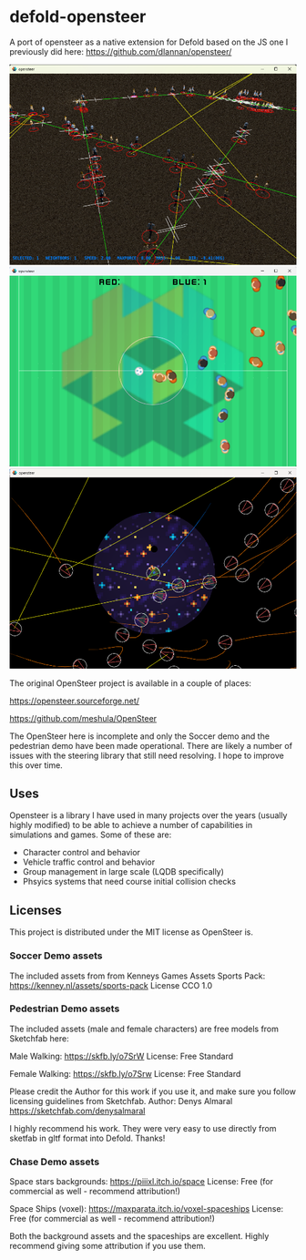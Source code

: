 # defold-opensteer
A port of opensteer as a native extension for Defold based on the JS one I previously did here:
https://github.com/dlannan/opensteer/

![Pedestrian Demo](/screenshots/2024-04-14_13-12.png)
![Soccer Demo](/screenshots/2024-04-21_20-25.png)
![Chase Demo](/screenshots/2024-04-21_15-01.png)

The original OpenSteer project is available in a couple of places:

https://opensteer.sourceforge.net/

https://github.com/meshula/OpenSteer

The OpenSteer here is incomplete and only the Soccer demo and the pedestrian demo have been made operational.
There are likely a number of issues with the steering library that still need resolving.
I hope to improve this over time.

## Uses
Opensteer is a library I have used in many projects over the years (usually highly modified) to be able to achieve
a number of capabilities in simulations and games. Some of these are:
- Character control and behavior
- Vehicle traffic control and behavior
- Group management in large scale (LQDB specifically)
- Phsyics systems that need course initial collision checks

## Licenses
This project is distributed under the MIT license as OpenSteer is. 

### Soccer Demo assets
The included assets from from Kenneys Games Assets
Sports Pack: https://kenney.nl/assets/sports-pack   License CCO 1.0

### Pedestrian Demo assets
The included assets (male and female characters) are free models from Sketchfab here:

Male Walking: https://skfb.ly/o7SrW   License: Free Standard

Female Walking: https://skfb.ly/o7Srw   License: Free Standard

Please credit the Author for this work if you use it, and make sure you follow licensing guidelines from Sketchfab.
Author: Denys Almaral
https://sketchfab.com/denysalmaral

I highly recommend his work. They were very easy to use directly from sketfab in gltf format into Defold. Thanks!

### Chase Demo assets

Space stars backgrounds: https://piiixl.itch.io/space    License: Free (for commercial as well - recommend attribution!)

Space Ships (voxel): https://maxparata.itch.io/voxel-spaceships    License: Free (for commercial as well - recommend attribution!)

Both the background assets and the spaceships are excellent. Highly recommend giving some attribution if you use them.




